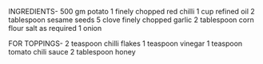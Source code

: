 INGREDIENTS-
500 gm potato
1 finely chopped red chilli
1 cup refined oil
2 tablespoon sesame seeds
5 clove finely chopped garlic
2 tablespoon corn flour
salt as required
1 onion 

FOR TOPPINGS-
2 teaspoon chilli flakes
1 teaspoon vinegar
1 teaspoon tomato chili sauce
2 tablespoon honey
